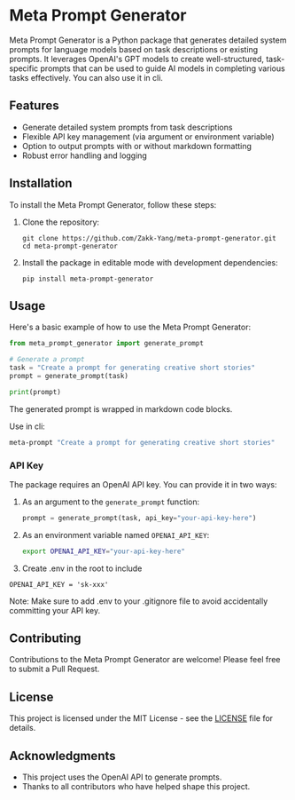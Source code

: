 # Meta Prompt Generator

Meta Prompt Generator is a Python package that generates detailed system prompts for language models based on task descriptions or existing prompts. It leverages OpenAI's GPT models to create well-structured, task-specific prompts that can be used to guide AI models in completing various tasks effectively. You can also use it in cli. 

## Features

- Generate detailed system prompts from task descriptions
- Flexible API key management (via argument or environment variable)
- Option to output prompts with or without markdown formatting
- Robust error handling and logging

## Installation

To install the Meta Prompt Generator, follow these steps:

1. Clone the repository:
   ```
   git clone https://github.com/Zakk-Yang/meta-prompt-generator.git
   cd meta-prompt-generator
   ```

2. Install the package in editable mode with development dependencies:
   ```
   pip install meta-prompt-generator
   ```

## Usage

Here's a basic example of how to use the Meta Prompt Generator:

```python
from meta_prompt_generator import generate_prompt

# Generate a prompt
task = "Create a prompt for generating creative short stories"
prompt = generate_prompt(task)

print(prompt)
```

The generated prompt is wrapped in markdown code blocks.

Use in cli:
```bash
meta-prompt "Create a prompt for generating creative short stories"
```

### API Key

The package requires an OpenAI API key. You can provide it in two ways:

1. As an argument to the `generate_prompt` function:
   ```python
   prompt = generate_prompt(task, api_key="your-api-key-here")
   ```

2. As an environment variable named `OPENAI_API_KEY`:
   ```bash
   export OPENAI_API_KEY="your-api-key-here"
   ```
3. Create .env in the root to include 
```
OPENAI_API_KEY = 'sk-xxx'
```
Note: Make sure to add .env to your .gitignore file to avoid accidentally committing your API key.


## Contributing

Contributions to the Meta Prompt Generator are welcome! Please feel free to submit a Pull Request.

## License

This project is licensed under the MIT License - see the [LICENSE](LICENSE) file for details.

## Acknowledgments

- This project uses the OpenAI API to generate prompts.
- Thanks to all contributors who have helped shape this project.

